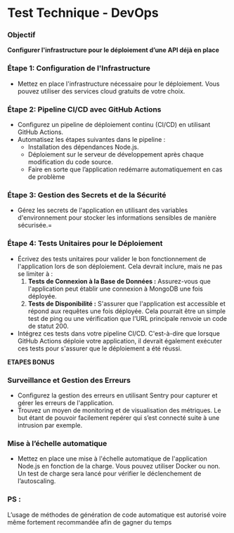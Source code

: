 # **Test Technique - DevOps**

### **Objectif**

**Configurer l'infrastructure pour le déploiement d’une API déjà en place**

### **Étape 1: Configuration de l'Infrastructure**

- Mettez en place l'infrastructure nécessaire pour le déploiement. Vous pouvez utiliser des services cloud gratuits de votre choix.

### **Étape 2: Pipeline CI/CD avec GitHub Actions**

- Configurez un pipeline de déploiement continu (CI/CD) en utilisant GitHub Actions.
- Automatisez les étapes suivantes dans le pipeline :
    - Installation des dépendances Node.js.
    - Déploiement sur le serveur de développement après chaque modification du code source.
    - Faire en sorte que l’application redémarre automatiquement en cas de problème

### **Étape 3: Gestion des Secrets et de la Sécurité**

- Gérez les secrets de l'application en utilisant des variables d'environnement pour stocker les informations sensibles de manière sécurisée.=

### **Étape 4: Tests Unitaires pour le Déploiement**

- Écrivez des tests unitaires pour valider le bon fonctionnement de l'application lors de son déploiement. Cela devrait inclure, mais ne pas se limiter à :
    1. **Tests de Connexion à la Base de Données :** Assurez-vous que l'application peut établir une connexion à MongoDB une fois déployée.
    2. **Tests de Disponibilité :** S'assurer que l'application est accessible et répond aux requêtes une fois déployée. Cela pourrait être un simple test de ping ou une vérification que l'URL principale renvoie un code de statut 200.
- Intégrez ces tests dans votre pipeline CI/CD. C'est-à-dire que lorsque GitHub Actions déploie votre application, il devrait également exécuter ces tests pour s'assurer que le déploiement a été réussi.

**ETAPES BONUS**

### **Surveillance et Gestion des Erreurs**

- Configurez la gestion des erreurs en utilisant Sentry pour capturer et gérer les erreurs de l'application.
- Trouvez un moyen de monitoring et de visualisation des métriques. Le but étant de pouvoir facilement repérer qui s’est connecté suite à une intrusion par exemple.

### **Mise à l’échelle automatique**

- Mettez en place une mise à l'échelle automatique de l'application Node.js en fonction de la charge. Vous pouvez utiliser Docker ou non. Un test de charge sera lancé pour vérifier le déclenchement de l’autoscaling.

### PS :

L’usage de méthodes de génération de code automatique est autorisé voire même fortement recommandée afin de gagner du temps






